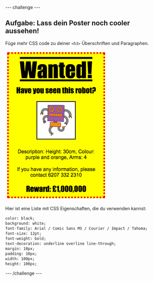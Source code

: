 \--- challenge \---

## Aufgabe: Lass dein Poster noch cooler aussehen!

Füge mehr CSS code zu deiner `<h3>` Überschriften und Paragraphen.

![screenshot](images/wanted-final.png)

Hier ist eine Liste mit CSS Eigenschaften, die du verwenden kannst:

    color: black;
    background: white;
    font-family: Arial / Comic Sans MS / Courier / Impact / Tahoma;
    font-size: 12pt;
    font-weight: bold;
    text-decoration: underline overline line-through;
    margin: 10px;
    padding: 10px;
    width: 100px;
    height: 100px;
    

\--- /challenge \---
